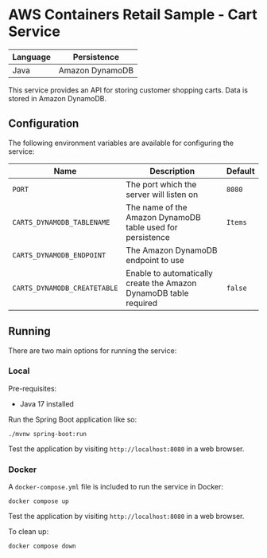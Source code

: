 # AWS Containers Retail Sample - Cart Service

| Language | Persistence |
|---|---|
| Java | Amazon DynamoDB |

This service provides an API for storing customer shopping carts. Data is stored in Amazon DynamoDB.

## Configuration

The following environment variables are available for configuring the service:

| Name | Description | Default |
|---|---|---|
| `PORT` | The port which the server will listen on | `8080` |
| `CARTS_DYNAMODB_TABLENAME` | The name of the Amazon DynamoDB table used for persistence | `Items` |
| `CARTS_DYNAMODB_ENDPOINT` | The Amazon DynamoDB endpoint to use | ` ` |
| `CARTS_DYNAMODB_CREATETABLE` | Enable to automatically create the Amazon DynamoDB table required | `false` |

## Running

There are two main options for running the service:

### Local

Pre-requisites:
- Java 17 installed

Run the Spring Boot application like so:

```
./mvnw spring-boot:run
```

Test the application by visiting `http://localhost:8080` in a web browser.

### Docker

A `docker-compose.yml` file is included to run the service in Docker:

```
docker compose up
```

Test the application by visiting `http://localhost:8080` in a web browser.

To clean up:

```
docker compose down
```